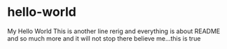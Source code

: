 # hello-world
My Hello World
This is another line
rerig
and everything is about README
and so much more
and it will not stop there believe me...this is true
